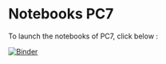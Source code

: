 # Notebooks PC7

To launch the notebooks of PC7, click below :

[![Binder](https://mybinder.org/badge.svg)](https://mybinder.org/v2/gh/seriesl/notebooks_pc07/master)

